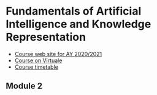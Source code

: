 # Fundamentals of Artificial Intelligence and Knowledge Representation

- [Course web site for AY 2020/2021](https://www.unibo.it/en/teaching/course-unit-catalogue/course-unit/2020/446566)
- [Course on Virtuale](https://virtuale.unibo.it/course/view.php?id=18810)
- [Course timetable](https://www.unibo.it/en/teaching/course-unit-catalogue/course-unit/2020/446566/orariolezioni#448661)

## Module 2